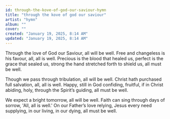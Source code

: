 ```yaml
---
id: through-the-kove-of-god-our-saviour-hymn
title: "through the kove of god our saviour"
artist: "hymn"
album: ""
cover: ""
created: "January 19, 2025, 8:14 AM"
updated: "January 19, 2025, 8:14 AM"
---
```


Through the love of God our Saviour,
all will be well.
Free and changeless is his favour,
all, all is well.
Precious is the blood that healed us,
perfect is the grace that sealed us,
strong the hand stretched forth to shield us,
all must be well.

Though we pass through tribulation,
all will be well.
Christ hath purchased full salvation,
all, all is well.
Happy, still in God confiding,
fruitful, if in Christ abiding,
holy, through the Spirit’s guiding,
all must be well.

We expect a bright tomorrow,
all will be well.
Faith can sing through days of sorrow,
'All, all is well.'
On our Father’s love relying,
Jesus every need supplying,
in our living, in our dying,
all must be well.